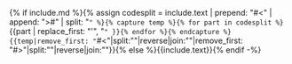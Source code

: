 {%
if include.md %}{%
    assign codesplit = include.text | prepend: "#<" | append: ">#" | split: "`" %}{%
    capture temp %}{%
        for part in codesplit
            %}`{{part | replace_first: "'", "`" }}{%
        endfor %}{%
    endcapture
    %}{{temp|remove_first: "`#<"|split:""|reverse|join:""|remove_first: "#>"|split:""|reverse|join:""}}{%
else
    %}{{include.text}}{%
endif
-%}